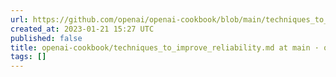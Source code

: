 ```yaml
---
url: https://github.com/openai/openai-cookbook/blob/main/techniques_to_improve_reliability.md
created_at: 2023-01-21 15:27 UTC
published: false
title: openai-cookbook/techniques_to_improve_reliability.md at main · openai/openai-cookbook
tags: []
---
```




